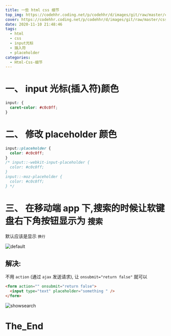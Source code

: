 ```yaml
---
title: 一些 html css 细节
top_img: https://codehhr.coding.net/p/codehhr/d/images/git/raw/master/csslayouts/sunrise.jpg
cover: https://codehhr.coding.net/p/codehhr/d/images/git/raw/master/csslayouts/divcss.jpeg
date: 2020-11-10 21:48:46
tags:
  - html
  - css
  - input光标
  - 插入符
  - placeholder
categories:
  - Html-Css-细节
---
```


# 一、 input 光标(插入符)颜色

```css
input: {
  caret-color: #c0c0ff;
}
```

# 二、 修改 placeholder 颜色

```css
input::placeholder {
  color: #c0c0ff;
}
/* input::-webkit-input-placeholder {
  color: #c0c0ff;
}
input::-moz-placeholder {
  color: #c0c0ff;
} */
```

# 三、 在移动端 app 下,搜索的时候让软键盘右下角按钮显示为 `搜索`

默认应该是显示 `换行`

![default](https://codehhr.coding.net/p/codehhr/d/images/git/raw/master/htmlcssdetails/default.png)

## 解决:

不用 `action` (通过 `ajax` 发送请求), 让 `onsubmit="return false"` 就可以

```html
<form action="" onsubmit="return false">
  <input type="text" placeholder="something " />
</form>
```

![showsearch](https://codehhr.coding.net/p/codehhr/d/images/git/raw/master/htmlcssdetails/showsearch.png)

# The_End
